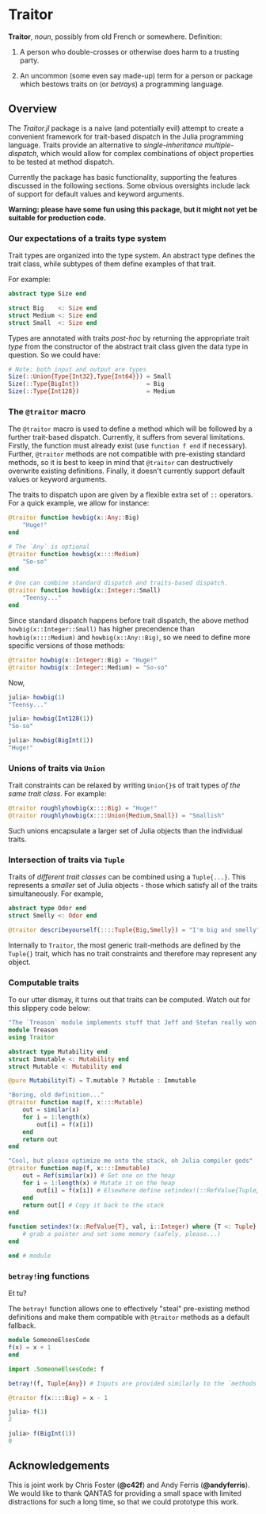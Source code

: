# Traitor

**Traitor**, *noun*, possibly from old French or somewhere. Definition:

1. A person who double-crosses or otherwise does harm to a trusting party.

2. An uncommon (some even say made-up) term for a person or package which
bestows traits on (or *betrays*) a programming language.

## Overview

The *Traitor.jl* package is a naive (and potentially evil) attempt to create a
convenient framework for trait-based dispatch in the Julia programming language.
Traits provide an alternative to *single-inheritance multiple-dispatch*,
which would allow for complex combinations of object properties to be tested
at method dispatch.

Currently the package has basic functionality, supporting the features
discussed in the following sections. Some obvious oversights include lack of
support for default values and keyword arguments.

**Warning: please have some fun using this package, but it might not yet be suitable for production code.**

### Our expectations of a traits type system

Trait types are organized into the type system. An abstract type defines the
trait class, while subtypes of them define examples of that trait.

For example:

```julia
abstract type Size end

struct Big    <: Size end
struct Medium <: Size end
struct Small  <: Size end
```

Types are annotated with traits *post-hoc* by returning the appropriate trait
*type* from the constructor of the abstract trait class given the data type in
question. So we could have:

```julia
# Note: both input and output are types
Size(::Union{Type{Int32},Type{Int64}}) = Small
Size(::Type{BigInt})                   = Big
Size(::Type{Int128})                   = Medium
```

### The `@traitor` macro

The `@traitor` macro is used to define a method which will be followed by a
further trait-based dispatch. Currently, it suffers from several limitations.
Firstly, the function must already exist (use `function f end` if necessary).
Further, `@traitor` methods are not compatible with pre-existing standard
methods, so it is best to keep in mind that `@traitor` can destructively
overwrite existing definitions. Finally, it doesn't currently support default
values or keyword arguments.

The traits to dispatch upon are given by a flexible extra set of `::` operators.
For a quick example, we allow for instance:
```julia
@traitor function howbig(x::Any::Big)
    "Huge!"
end

# The `Any` is optional
@traitor function howbig(x::::Medium)
    "So-so"
end

# One can combine standard dispatch and traits-based dispatch. 
@traitor function howbig(x::Integer::Small)
    "Teensy..."
end
```
Since standard dispatch happens before trait dispatch, the above method `howbig(x::Integer::Small)` has higher precendence than `howbig(x::::Medium)` and `howbig(x::Any::Big)`, so we need to define more specific versions of those methods:
```julia
@traitor howbig(x::Integer::Big) = "Huge!"
@traitor howbig(x::Integer::Medium) = "So-so"
```
Now,
```julia
julia> howbig(1)
"Teensy..."

julia> howbig(Int128(1))
"So-so"

julia> howbig(BigInt(1))
"Huge!"

```



### Unions of traits via `Union`

Trait constraints can be relaxed by writing `Union{}`s of trait types *of the
same trait class*. For example:
```julia
@traitor roughlyhowbig(x::::Big) = "Huge!"
@traitor roughlyhowbig(x::::Union{Medium,Small}) = "Smallish"
```

Such unions encapsulate a larger set of Julia objects than the individual traits.

### Intersection of traits via `Tuple`

Traits of *different trait classes* can be combined using a `Tuple{...}`. This
represents a *smaller* set of Julia objects - those which satisfy all of the
traits simultaneously. For example,
```julia
abstract type Odor end
struct Smelly <: Odor end

@traitor describeyourself(::::Tuple{Big,Smelly}) = "I'm big and smelly"
```

Internally to `Traitor`, the most generic trait-methods are defined by the
`Tuple{}` trait, which has no trait constraints and therefore may represent any
object.

### Computable traits

To our utter dismay, it turns out that traits can be computed. Watch out for
this slippery code below:

```julia
"The `Treason` module implements stuff that Jeff and Stefan really won't like."
module Treason
using Traitor

abstract type Mutability end
struct Immutable <: Mutability end
struct Mutable <: Mutability end

@pure Mutability(T) = T.mutable ? Mutable : Immutable

"Boring, old definition..."
@traitor function map(f, x::::Mutable)
    out = similar(x)
    for i = 1:length(x)
        out[i] = f(x[i])
    end
    return out
end

"Cool, but please optimize me onto the stack, oh Julia compiler gods"
@traitor function map(f, x::::Immutable)
    out = Ref(similar(x)) # Get one on the heap
    for i = 1:length(x) # Mutate it on the heap
        out[i] = f(x[i]) # Elsewhere define setindex!(::RefValue{Tuple}), etc
    end
    return out[] # Copy it back to the stack
end

function setindex!(x::RefValue{T}, val, i::Integer) where {T <: Tuple}
    # grab a pointer and set some memory (safely, please...)
end

end # module
```

### `betray!`ing functions

Et tu?

The `betray!` function allows one to effectively "steal"
pre-existing method definitions and make them compatible with `@traitor` methods
as a default fallback. 

```julia
module SomeoneElsesCode
f(x) = x + 1
end

import .SomeoneElsesCode: f

betray!(f, Tuple{Any}) # Inputs are provided similarly to the `methods` of `code_lowered` functions

@traitor f(x::::Big) = x - 1
```

```julia
julia> f(1)
2

julia> f(BigInt(1))
0
```

## Acknowledgements

This is joint work by Chris Foster (**@c42f**) and Andy Ferris (**@andyferris**).
We would like to thank QANTAS for providing a small space with limited distractions
for such a long time, so that we could prototype this work.
